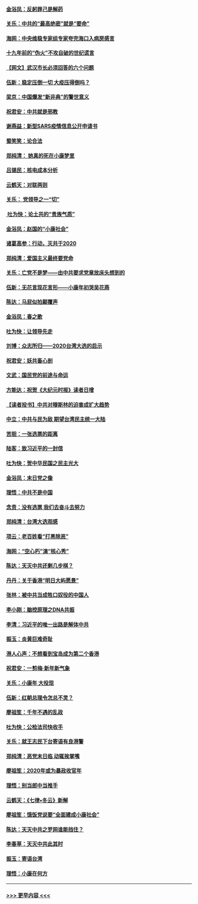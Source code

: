 #### [金浴凤：反躬罪己是解药](../pages/nsc993/n11820280.md?t=01260101) 
#### [关乐：中共的“最高绝密”就是“要命”](../pages/nsc993/n11816946.md?t=01260101) 
#### [海网：中央维稳专家组专家夸完海口入病房感言](../pages/nsc993/n11815138.md?t=01260101) 
#### [十九年前的“伪火”不攻自破的世纪谎言](../pages/nsc993/n11813238.md?t=01260101) 
#### [【网文】武汉市长必须回答的六个问题](../pages/nsc993/n11813848.md?t=01260101) 
#### [伍新：稳定压倒一切 大疫压得倒吗？](../pages/nsc993/n11812634.md?t=01260101) 
#### [梁京：中国爆发“新非典”的警世意义](../pages/nsc993/n11812554.md?t=01260101) 
#### [祝君安：中共就是邪教](../pages/nsc993/n11812431.md?t=01260101) 
#### [谢燕益：新型SARS疫情信息公开申请书](../pages/nsc993/n11808840.md?t=01260101) 
#### [蜀笑笑：论合法](../pages/nsc993/n11808064.md?t=01260101) 
#### [郑纯清： 她真的死在小康梦里](../pages/nsc993/n11806623.md?t=01260101) 
#### [吕锡民：核电成本分析](../pages/nsc993/n11806284.md?t=01260101) 
#### [云鹤天：对联两则](../pages/nsc993/n11805957.md?t=01260101) 
#### [关乐： 党领导之一“切”](../pages/nsc993/n11804505.md?t=01260101) 
#### [ 吐为快：论土共的“贵族气质”](../pages/nsc993/n11804490.md?t=01260101) 
#### [金浴凤：赵国的“小康社会”](../pages/nsc993/n11804452.md?t=01260101) 
#### [诸葛高参：行动，灭共于2020](../pages/nsc993/n11804120.md?t=01260101) 
#### [郑纯清：爱国主义最终要党命](../pages/nsc993/n11802197.md?t=01260101) 
#### [关乐：亡党不是梦——由中共要求党章放床头想到的](../pages/nsc993/n11802156.md?t=01260101) 
#### [伍新：无花言现花言形——小康年初哭吴花燕](../pages/nsc993/n11800044.md?t=01260101) 
#### [陈达：马屁似拍颠覆声](../pages/nsc993/n11800010.md?t=01260101) 
#### [金浴凤：春之歌](../pages/nsc993/n11797687.md?t=01260101) 
#### [吐为快：让领导先走](../pages/nsc993/n11797512.md?t=01260101) 
#### [刘博：众志所归——2020台湾大选的启示](../pages/nsc993/n11796878.md?t=01260101) 
#### [祝君安：妖共畜心剖](../pages/nsc993/n11794273.md?t=01260101) 
#### [文武：国民党的前途与命运](../pages/nsc993/n11794198.md?t=01260101) 
#### [方能达：祝贺《大纪元时报》读者日增](../pages/nsc993/n11793807.md?t=01260101) 
#### [【读者投书】中共对穆斯林的迫害成扩大趋势](../pages/nsc993/n11791371.md?t=01260101) 
#### [中立：中共与民为敌 期望台湾民主统一大陆](../pages/nsc993/n11790392.md?t=01260101) 
#### [苦胆：一张选票的距离](../pages/nsc993/n11788914.md?t=01260101) 
#### [陆客：致习近平的一封信](../pages/nsc993/n11788867.md?t=01260101) 
#### [吐为快：贺中华民国之民主光大](../pages/nsc993/n11788618.md?t=01260101) 
#### [金浴凤：末日党之像](../pages/nsc993/n11787475.md?t=01260101) 
#### [理悟：中共不是中国](../pages/nsc993/n11787463.md?t=01260101) 
#### [念贲：没有选票  我们去奋斗去努力](../pages/nsc993/n11787398.md?t=01260101) 
#### [郑纯清：台湾大选观感](../pages/nsc993/n11786210.md?t=01260101) 
#### [项云：老百姓看“打黑除恶”](../pages/nsc993/n11785398.md?t=01260101) 
#### [海网：“空心朽”演“核心秀”](../pages/nsc993/n11783874.md?t=01260101) 
#### [陈达：天灭中共还剩几步棋？](../pages/nsc993/n11783719.md?t=01260101) 
#### [丹丹：关于香港“明日大屿愿景”](../pages/nsc993/n11783273.md?t=01260101) 
#### [张林：被中共当成牲口奴役的中国人](../pages/nsc993/n11782397.md?t=01260101) 
#### [李小刚：脑控原理之DNA共振](../pages/nsc993/n11780962.md?t=01260101) 
#### [李清：习近平的唯一出路是解体中共](../pages/nsc993/n11780866.md?t=01260101) 
#### [振玉：炎黄巨难奇耻](../pages/nsc993/n11779632.md?t=01260101) 
#### [港人心声：不想看到宝岛成为第二个香港](../pages/nsc993/n11778817.md?t=01260101) 
#### [祝君安：一剪梅‧新年新气象](../pages/nsc993/n11776340.md?t=01260101) 
#### [关乐：小康年 大役现](../pages/nsc993/n11774213.md?t=01260101) 
#### [伍新：红朝总理令怎总不灵？](../pages/nsc993/n11770813.md?t=01260101) 
#### [廖祖笙：千年不遇的乱政](../pages/nsc993/n11770373.md?t=01260101) 
#### [吐为快：公检法司快收手](../pages/nsc993/n11770359.md?t=01260101) 
#### [关乐：就王志民下台寄语有良港警](../pages/nsc993/n11769903.md?t=01260101) 
#### [郑纯清：恶党末日临 动辄挨掌嘴](../pages/nsc993/n11769356.md?t=01260101) 
#### [廖祖笙：2020年或为暴政收官年](../pages/nsc993/n11768216.md?t=01260101) 
#### [理悟：别当郎中当推手](../pages/nsc993/n11768243.md?t=01260101) 
#### [云鹤天：《七律▪冬云》新解](../pages/nsc993/n11768204.md?t=01260101) 
#### [廖祖笙：饿饭党说要“全面建成小康社会”](../pages/nsc993/n11767482.md?t=01260101) 
#### [陈达：天灭中共之罗网谁能挡住？](../pages/nsc993/n11767465.md?t=01260101) 
#### [李春草：天灭中共此其时](../pages/nsc993/n11767452.md?t=01260101) 
#### [振玉：寄语台湾](../pages/nsc993/n11767432.md?t=01260101) 
#### [理悟：小康在何方](../pages/nsc993/n11767394.md?t=01260101) 

----
#### [ >>> 更早内容 <<< ](../indexes/nsc993-earlier.md)
